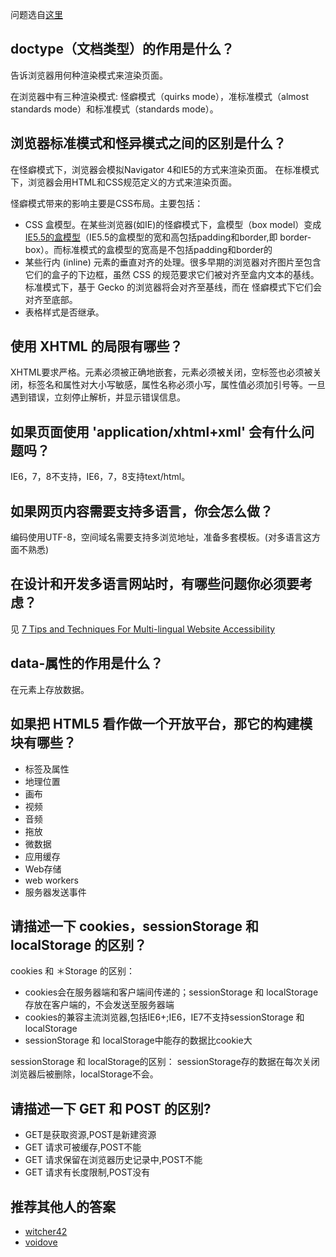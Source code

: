 问题选自[这里](https://github.com/h5bp/Front-end-Developer-Interview-Questions/tree/master/Translations/Chinese#html)
## doctype（文档类型）的作用是什么？
告诉浏览器用何种渲染模式来渲染页面。

在浏览器中有三种渲染模式: 怪癖模式（quirks mode），准标准模式（almost standards mode）和标准模式（standards mode）。

## 浏览器标准模式和怪异模式之间的区别是什么？
在怪癖模式下，浏览器会模拟Navigator 4和IE5的方式来渲染页面。
在标准模式下，浏览器会用HTML和CSS规范定义的方式来渲染页面。

怪癖模式带来的影响主要是CSS布局。主要包括：
*  CSS 盒模型。在某些浏览器(如IE)的怪癖模式下，盒模型（box model）变成[IE5.5的盒模型](http://css.kentucka.com/?box_model)（IE5.5的盒模型的宽和高包括padding和border,即 border-box）。而标准模式的盒模型的宽高是不包括padding和border的
* 某些行内 (inline) 元素的垂直对齐的处理。很多早期的浏览器对齐图片至包含它们的盒子的下边框，虽然 CSS 的规范要求它们被对齐至盒内文本的基线。标准模式下，基于 Gecko 的浏览器将会对齐至基线，而在 怪癖模式下它们会对齐至底部。
* 表格样式是否继承。

## 使用 XHTML 的局限有哪些？
XHTML要求严格。元素必须被正确地嵌套，元素必须被关闭，空标签也必须被关闭，标签名和属性对大小写敏感，属性名称必须小写，属性值必须加引号等。一旦遇到错误，立刻停止解析，并显示错误信息。

## 如果页面使用 'application/xhtml+xml' 会有什么问题吗？
IE6，7，8不支持，IE6，7，8支持text/html。

## 如果网页内容需要支持多语言，你会怎么做？
编码使用UTF-8，空间域名需要支持多浏览地址，准备多套模板。(对多语言这方面不熟悉)

## 在设计和开发多语言网站时，有哪些问题你必须要考虑？
见 [7 Tips and Techniques For Multi-lingual Website Accessibility](http://www.nomensa.com/blog/2010/7-tips-and-techniques-for-multi-lingual-website-accessibility)

## data-属性的作用是什么？
在元素上存放数据。

## 如果把 HTML5 看作做一个开放平台，那它的构建模块有哪些？
* 标签及属性
* 地理位置
* 画布
* 视频
* 音频
* 拖放
* 微数据
* 应用缓存
* Web存储
* web workers
* 服务器发送事件

## 请描述一下 cookies，sessionStorage 和 localStorage 的区别？
cookies 和 ＊Storage 的区别：
* cookies会在服务器端和客户端间传递的；sessionStorage 和 localStorage存放在客户端的，不会发送至服务器端
* cookies的兼容主流浏览器,包括IE6+;IE6，IE7不支持sessionStorage 和 localStorage
* sessionStorage 和 localStorage中能存的数据比cookie大

sessionStorage 和 localStorage的区别：
sessionStorage存的数据在每次关闭浏览器后被删除，localStorage不会。

## 请描述一下 GET 和 POST 的区别?
* GET是获取资源,POST是新建资源
* GET 请求可被缓存,POST不能
* GET 请求保留在浏览器历史记录中,POST不能
* GET 请求有长度限制,POST没有

## 推荐其他人的答案
* [witcher42](http://witcher42.github.io/2014/06/04/front-end-developer-interview-questions/)
* [voidove](https://github.com/voidove/jug-jug/labels/interview)
